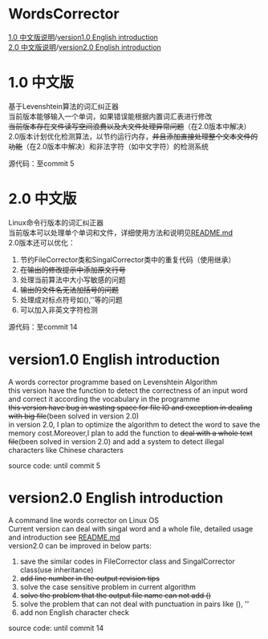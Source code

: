 # WordsCorrector
[1.0 中文版说明](#10-中文版)/[version1.0 English introduction](#version10-english-introduction)<br>
[2.0 中文版说明](#20-中文版)/[version2.0 English introduction](#version20-english-introduction)
# 1.0 中文版 
基于Levenshtein算法的词汇纠正器<br>
当前版本能够输入一个单词，如果错误能根据内置词汇表进行修改<br>
~~当前版本存在文件读写空间浪费以及大文件处理异常问题~~（在2.0版本中解决）<br>
2.0版本计划优化检测算法，以节约运行内存，~~并且添加直接处理整个文本文件的功能~~（在2.0版本中解决）和非法字符（如中文字符）的检测系统<br>

源代码：至commit 5

# 2.0 中文版
Linux命令行版本的词汇纠正器<br>
当前版本可以处理单个单词和文件，详细使用方法和说明见[README.md](./README.md)<br>
2.0版本还可以优化：
1. 节约FileCorrector类和SingalCorrector类中的重复代码（使用继承）
2. ~~在输出的修改提示中添加原文行号~~
3. 处理当前算法中大小写敏感的问题
4. ~~输出的文件名无法加括号的问题~~
5. 处理成对标点符号如(),''等的问题
6. 可以加入非英文字符检测
 
 源代码：至commit 14
 
# version1.0 English introduction
A words corrector programme based on Levenshtein Algorithm<br>
this version have the function to detect the correctness of an input word and correct it according the vocabulary in the programme<br>
~~this version have bug in wasting space for file IO and exception in dealing with big file~~(been solved in version 2.0)<br>
in version 2.0, I plan to optimize the algorithm to detect the word to save the memory cost.Moreover,I plan to add the function to ~~deal with a whole text file~~(been solved in version 2.0) and add a system to detect illegal characters like Chinese characters<br>

source code: until commit 5

# version2.0 English introduction
A command line words corrector on Linux OS<br>
Current version can deal with singal word and a whole file, detailed usage and introduction see [README.md](./README.md)<br>
version2.0 can be improved in below parts:
1. save the similar codes in FileCorrector class and SingalCorrector class(use inheritance)
2. ~~add line number in the output revision tips~~
3. solve the case sensitive problem in current algorithm
4. ~~solve the problem that the output file name can not add ()~~
5. solve the problem that can not deal with punctuation in pairs like (), ''
6. add non English character check

source code: until commit 14